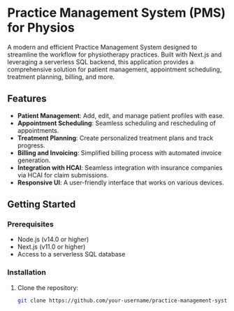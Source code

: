 # Practice Management System (PMS) for Physios

A modern and efficient Practice Management System designed to streamline the workflow for physiotherapy practices. Built with Next.js and leveraging a serverless SQL backend, this application provides a comprehensive solution for patient management, appointment scheduling, treatment planning, billing, and more.

## Features

- **Patient Management**: Add, edit, and manage patient profiles with ease.
- **Appointment Scheduling**: Seamless scheduling and rescheduling of appointments.
- **Treatment Planning**: Create personalized treatment plans and track progress.
- **Billing and Invoicing**: Simplified billing process with automated invoice generation.
- **Integration with HCAI**: Seamless integration with insurance companies via HCAI for claim submissions.
- **Responsive UI**: A user-friendly interface that works on various devices.

## Getting Started

### Prerequisites

- Node.js (v14.0 or higher)
- Next.js (v11.0 or higher)
- Access to a serverless SQL database

### Installation

1. Clone the repository:
   ```bash
   git clone https://github.com/your-username/practice-management-system.git
